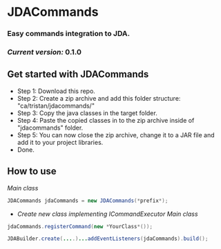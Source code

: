 # JDACommands

### Easy commands integration to JDA.
### *Current version:* **0.1.0**

## Get started with JDACommands
- Step 1: Download this repo.
- Step 2: Create a zip archive and add this folder structure: "ca/tristan/jdacommands/"
- Step 3: Copy the java classes in the target folder.
- Step 4: Paste the copied classes in to the zip archive inside of "jdacommands" folder.
- Step 5: You can now close the zip archive, change it to a JAR file and add it to your project libraries.
- Done.

## How to use
*Main class*
```java
JDACommands jdaCommands = new JDACommands(*prefix*);
```
- *Create new class implementing ICommandExecutor*
*Main class*
```java
jdaCommands.registerCommand(new *YourClass*());

JDABuilder.create(....)...addEventListeners(jdaCommands).build();
```
